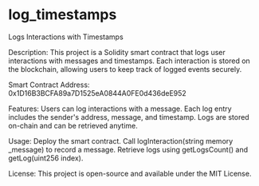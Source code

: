 # log_timestamps

Logs Interactions with Timestamps

Description:
This project is a Solidity smart contract that logs user interactions with messages and timestamps. Each interaction is stored on the blockchain, allowing users to keep track of logged events securely.

Smart Contract Address:
0x1D16B3BCFA89a7D1525eA0844A0FE0d436deE952

Features:
Users can log interactions with a message.
Each log entry includes the sender's address, message, and timestamp.
Logs are stored on-chain and can be retrieved anytime.

Usage:
Deploy the smart contract.
Call logInteraction(string memory _message) to record a message.
Retrieve logs using getLogsCount() and getLog(uint256 index).

License:
This project is open-source and available under the MIT License.

